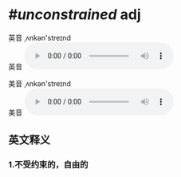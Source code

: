 # ***\#unconstrained*** adj
英音 ˌʌnkən'streɪnd  
英音
<audio src="./media/unconstrained1_AAC.aac" controls="controls"></audio>

美音 ˌʌnkən'streɪnd  
美音
<audio src="./media/unconstrained2_AAC.aac" controls="controls"></audio>



  

英文释义
---
### 1.**不受约束的，自由的**  


